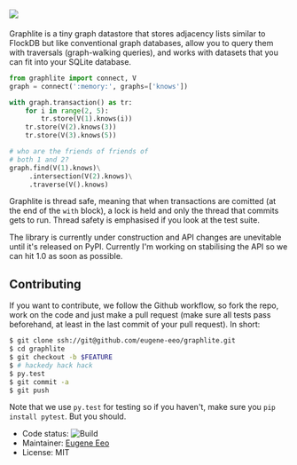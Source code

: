 # <img src="https://raw.github.com/eugene-eeo/graphlite/master/art/logo-300.png">

Graphlite is a tiny graph datastore that stores adjacency lists
similar to FlockDB but like conventional graph databases, allow
you to query them with traversals (graph-walking queries), and
works with datasets that you can fit into your SQLite database.

```python
from graphlite import connect, V
graph = connect(':memory:', graphs=['knows'])

with graph.transaction() as tr:
    for i in range(2, 5):
        tr.store(V(1).knows(i))
    tr.store(V(2).knows(3))
    tr.store(V(3).knows(5))

# who are the friends of friends of
# both 1 and 2?
graph.find(V(1).knows)\
     .intersection(V(2).knows)\
     .traverse(V().knows)
```

Graphlite is thread safe, meaning that when transactions are
comitted (at the end of the `with` block), a lock is held and
only the thread that commits gets to run. Thread safety is
emphasised if you look at the test suite.

The library is currently under construction and API changes are
unevitable until it's released on PyPI. Currently I'm working
on stabilising the API so we can hit 1.0 as soon as possible.

## Contributing

If you want to contribute, we follow the Github workflow, so
fork the repo, work on the code and just make a pull request
(make sure all tests pass beforehand, at least in the last
commit of your pull request). In short:

```sh
$ git clone ssh://git@github.com/eugene-eeo/graphlite.git
$ cd graphlite
$ git checkout -b $FEATURE
$ # hackedy hack hack
$ py.test
$ git commit -a
$ git push
```

Note that we use `py.test` for testing so if you haven't, make
sure you `pip install pytest`. But you should.


* Code status: ![Build](https://img.shields.io/travis/eugene-eeo/graphlite.svg)
* Maintainer: [Eugene Eeo](https://github.com/eugene-eeo)
* License: MIT
